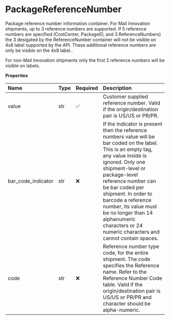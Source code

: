 # PackageReferenceNumber

Package reference number information container. For Mail Innovation shipments, up to 3 reference numbers are supported. If 5 reference numbers are specified (CostCenter, PackageID, and 3 ReferenceNumbers) the 3 desigated by the ReferenceNumber container will not be visible on 4x6 label supported by the API. These additional reference numbers are only be visible on the 4x8 label..

For non-Mail Innovation shipments only the first 2 reference numbers will be visible on labels.

**Properties**

| Name               | Type | Required | Description                                                                                                                                                                                                                                                                                                                                                                                      |
| :----------------- | :--- | :------- | :----------------------------------------------------------------------------------------------------------------------------------------------------------------------------------------------------------------------------------------------------------------------------------------------------------------------------------------------------------------------------------------------- |
| value              | str  | ✅       | Customer supplied reference number. Valid if the origin/destination pair is US/US or PR/PR.                                                                                                                                                                                                                                                                                                      |
| bar_code_indicator | str  | ❌       | If the indicator is present then the reference numbers value will be bar coded on the label. This is an empty tag, any value inside is ignored. Only one shipment-level or package-level reference number can be bar coded per shipment. In order to barcode a reference number, its value must be no longer than 14 alphanumeric characters or 24 numeric characters and cannot contain spaces. |
| code               | str  | ❌       | Reference number type code, for the entire shipment. The code specifies the Reference name. Refer to the Reference Number Code table. Valid if the origin/destination pair is US/US or PR/PR and character should be alpha-numeric.                                                                                                                                                              |

<!-- This file was generated by liblab | https://liblab.com/ -->
